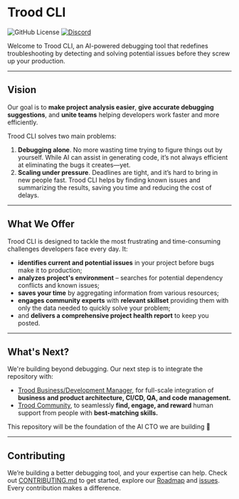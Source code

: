 # Trood CLI

![GitHub License](https://img.shields.io/github/license/TroodInc/trood)
[![Discord](https://img.shields.io/discord/965192030273802290?style=flat&logo=discord&label=community&logoColor=%23ffffff&color=%235865F2)](https://discord.gg/fb4sBnMGSR)

Welcome to Trood CLI, an AI-powered debugging tool that redefines troubleshooting by detecting and solving potential issues before they screw up your production.

---

## Vision  

Our goal is to **make project analysis easier**, **give accurate debugging suggestions**, and **unite teams** helping developers work faster and more efficiently.

Trood CLI solves two main problems:

1. **Debugging alone**. No more wasting time trying to figure things out by yourself. While AI can assist in generating code, it’s not always efficient at eliminating the bugs it creates—yet.
2. **Scaling under pressure**. Deadlines are tight, and it’s hard to bring in new people fast. Trood CLI helps by finding known issues and summarizing the results, saving you time and reducing the cost of delays.

---

## What We Offer

Trood CLI is designed to tackle the most frustrating and time-consuming challenges developers face every day. It:
- **identifies current and potential issues** in your project before bugs make it to production;
- **analyzes project's environment** – searches for potential dependency conflicts and known issues;
- **saves your time** by aggregating information from various resources;
- **engages community experts** with **relevant skillset** providing them with only the data needed to quickly solve your problem;
- and **delivers a comprehensive project health report** to keep you posted.

---

## What's Next?

We're building beyond debugging. Our next step is to integrate the repository with:

- [Trood Business/Development Manager](https://trood.com/bdm), for full-scale integration of **business and product architecture, CI/CD, QA, and code management.**
- [Trood Community](https://trood.com/launchpad), to seamlessly **find, engage, and reward** human support from people with **best-matching skills.**

This repository will be the foundation of the AI CTO we are building 👀

---
## Contributing

We’re building a better debugging tool, and your expertise can help. Check out [CONTRIBUTING.md](https://github.com/TroodInc/trood/blob/main/CONTRIBUTING.md) to get started, explore our [Roadmap](https://github.com/TroodInc/trood/issues/18) and [issues](https://github.com/TroodInc/trood/issues). Every contribution makes a difference.
